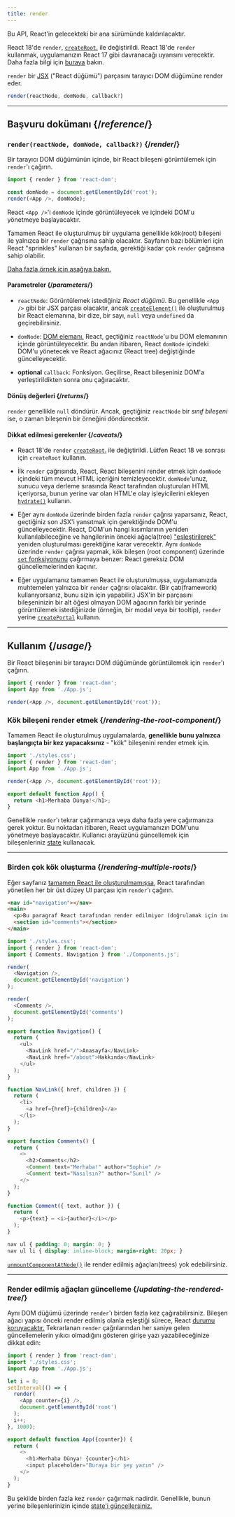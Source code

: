 ```yaml
---
title: render
---
```


<Deprecated>

Bu API, React'in gelecekteki bir ana sürümünde kaldırılacaktır.

React 18'de `render`, [`createRoot`.](/reference/react-dom/client/createRoot) ile değiştirildi. React 18'de `render` kullanmak, uygulamanızın React 17 gibi davranacağı uyarısını verecektir. Daha fazla bilgi için [buraya](/blog/2022/03/08/react-18-upgrade-guide#updates-to-client-rendering-apis) bakın.

</Deprecated>

<Intro>

`render` bir [JSX](/learn/writing-markup-with-jsx) ("React düğümü") parçasını tarayıcı DOM düğümüne render eder.

```js
render(reactNode, domNode, callback?)
```

</Intro>

<InlineToc />

---

## Başvuru dokümanı {/*reference*/}

### `render(reactNode, domNode, callback?)` {/*render*/}

Bir tarayıcı DOM düğümünün içinde, bir React bileşeni görüntülemek için `render`'ı çağırın.

```js
import { render } from 'react-dom';

const domNode = document.getElementById('root');
render(<App />, domNode);
```

React `<App />`'i `domNode` içinde görüntüleyecek ve içindeki DOM'u yönetmeye başlayacaktır.

Tamamen React ile oluşturulmuş bir uygulama genellikle kök(root) bileşeni ile yalnızca bir `render` çağrısına sahip olacaktır. Sayfanın bazı bölümleri için React "sprinkles" kullanan bir sayfada, gerektiği kadar çok `render` çağrısına sahip olabilir.

[Daha fazla örnek için aşağıya bakın.](#usage)

#### Parametreler {/*parameters*/}

* `reactNode`: Görüntülemek istediğiniz *React düğümü*. Bu genellikle `<App />` gibi bir JSX parçası olacaktır, ancak [`createElement()`](/reference/react/createElement) ile oluşturulmuş bir React elemanına, bir dize, bir sayı, `null` veya `undefined` da geçirebilirsiniz.

* `domNode`: [DOM elemanı.](https://developer.mozilla.org/en-US/docs/Web/API/Element) React, geçtiğiniz `reactNode`'u bu DOM elemanının içinde görüntüleyecektir. Bu andan itibaren, React `domNode` içindeki DOM'u yönetecek ve React ağacınız (React tree) değiştiğinde güncelleyecektir.

* **optional** `callback`: Fonksiyon. Geçilirse, React bileşeniniz DOM'a yerleştirildikten sonra onu çağıracaktır.

#### Dönüş değerleri {/*returns*/}

`render` genellikle `null` döndürür. Ancak, geçtiğiniz `reactNode` bir *sınıf bileşeni* ise, o zaman bileşenin bir örneğini döndürecektir.

#### Dikkat edilmesi gerekenler {/*caveats*/}

* React 18'de `render` [`createRoot`.](/reference/react-dom/client/createRoot) ile değiştirildi. Lütfen React 18 ve sonrası için `createRoot` kullanın.

* İlk `render` çağrısında, React, React bileşenini render etmek için `domNode` içindeki tüm mevcut HTML içeriğini temizleyecektir. `domNode`'unuz, sunucu veya derleme sırasında React tarafından oluşturulan HTML içeriyorsa, bunun yerine var olan HTML'e olay işleyicilerini ekleyen [`hydrate()`](/reference/react-dom/hydrate) kullanın.

* Eğer aynı `domNode` üzerinde birden fazla `render` çağrısı yaparsanız, React, geçtiğiniz son JSX'i yansıtmak için gerektiğinde DOM'u güncelleyecektir. React, DOM'un hangi kısımlarının yeniden kullanılabileceğine ve hangilerinin önceki ağaçla(tree) ["eşleştirilerek"](/learn/preserving-and-resetting-state) yeniden oluşturulması gerektiğine karar verecektir. Aynı `domNode` üzerinde `render` çağrısı yapmak, kök bileşen (root component) üzerinde [`set` fonksiyonunu](/reference/react/useState#setstate) çağırmaya benzer: React gereksiz DOM güncellemelerinden kaçınır.

* Eğer uygulamanız tamamen React ile oluşturulmuşsa, uygulamanızda muhtemelen yalnızca bir `render` çağrısı olacaktır. (Bir çatı(framework) kullanıyorsanız, bunu sizin için yapabilir.) JSX'in bir parçasını bileşeninizin bir alt öğesi olmayan DOM ağacının farklı bir yerinde görüntülemek istediğinizde (örneğin, bir modal veya bir tooltip), `render` yerine [`createPortal`](/reference/react-dom/createPortal) kullanın.

---

## Kullanım {/*usage*/}

Bir <CodeStep step={1}>React bileşenini</CodeStep> bir <CodeStep step={2}>tarayıcı DOM düğümünde</CodeStep> görüntülemek için `render`'ı çağırın.

```js [[1, 4, "<App />"], [2, 4, "document.getElementById('root')"]]
import { render } from 'react-dom';
import App from './App.js';

render(<App />, document.getElementById('root'));
```

### Kök bileşeni render etmek {/*rendering-the-root-component*/}

Tamamen React ile oluşturulmuş uygulamalarda, **genellikle bunu yalnızca başlangıçta bir kez yapacaksınız** - "kök" bileşenini render etmek için.

<Sandpack>

```js index.js active
import './styles.css';
import { render } from 'react-dom';
import App from './App.js';

render(<App />, document.getElementById('root'));
```

```js App.js
export default function App() {
  return <h1>Merhaba Dünya!</h1>;
}
```

</Sandpack>

Genellikle `render`'ı tekrar çağırmanıza veya daha fazla yere çağırmanıza gerek yoktur. Bu noktadan itibaren, React uygulamanızın DOM'unu yönetmeye başlayacaktır. Kullanıcı arayüzünü güncellemek için bileşenleriniz [state](/reference/react/useState) kullanacak.

---

### Birden çok kök oluşturma {/*rendering-multiple-roots*/}

Eğer sayfanız [tamamen React ile oluşturulmamışsa](/learn/add-react-to-an-existing-project#using-react-for-a-part-of-your-existing-page), React tarafından yönetilen her bir üst düzey UI parçası için `render`'ı çağırın.

<Sandpack>

```html public/index.html
<nav id="navigation"></nav>
<main>
  <p>Bu paragraf React tarafından render edilmiyor (doğrulamak için index.html'i açın).</p>
  <section id="comments"></section>
</main>
```

```js index.js active
import './styles.css';
import { render } from 'react-dom';
import { Comments, Navigation } from './Components.js';

render(
  <Navigation />,
  document.getElementById('navigation')
);

render(
  <Comments />,
  document.getElementById('comments')
);
```

```js Components.js
export function Navigation() {
  return (
    <ul>
      <NavLink href="/">Anasayfa</NavLink>
      <NavLink href="/about">Hakkında</NavLink>
    </ul>
  );
}

function NavLink({ href, children }) {
  return (
    <li>
      <a href={href}>{children}</a>
    </li>
  );
}

export function Comments() {
  return (
    <>
      <h2>Comments</h2>
      <Comment text="Merhaba!" author="Sophie" />
      <Comment text="Nasılsın?" author="Sunil" />
    </>
  );
}

function Comment({ text, author }) {
  return (
    <p>{text} — <i>{author}</i></p>
  );
}
```

```css
nav ul { padding: 0; margin: 0; }
nav ul li { display: inline-block; margin-right: 20px; }
```

</Sandpack>

[`unmountComponentAtNode()`](/reference/react-dom/unmountComponentAtNode) ile render edilmiş ağaçları(trees) yok edebilirsiniz.

---

### Render edilmiş ağaçları güncelleme {/*updating-the-rendered-tree*/}

Aynı DOM düğümü üzerinde `render`'ı birden fazla kez çağırabilirsiniz. Bileşen ağacı yapısı önceki render edilmiş olanla eşleştiği sürece, React [durumu koruyacaktır.](/learn/preserving-and-resetting-state) Tekrarlanan `render` çağrılarından her saniye gelen güncellemelerin yıkıcı olmadığını gösteren girişe yazı yazabileceğinize dikkat edin:

<Sandpack>

```js index.js active
import { render } from 'react-dom';
import './styles.css';
import App from './App.js';

let i = 0;
setInterval(() => {
  render(
    <App counter={i} />,
    document.getElementById('root')
  );
  i++;
}, 1000);
```

```js App.js
export default function App({counter}) {
  return (
    <>
      <h1>Merhaba Dünya! {counter}</h1>
      <input placeholder="Buraya bir şey yazın" />
    </>
  );
}
```

</Sandpack>

Bu şekilde birden fazla kez `render` çağırmak nadirdir. Genellikle, bunun yerine bileşenlerinizin içinde [state'i güncellersiniz.](/reference/react/useState)
